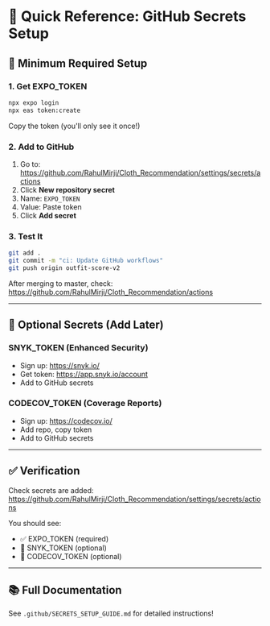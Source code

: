 # 🚀 Quick Reference: GitHub Secrets Setup

## 🎯 Minimum Required Setup

### 1. Get EXPO_TOKEN

```bash
npx expo login
npx eas token:create
```

Copy the token (you'll only see it once!)

### 2. Add to GitHub

1. Go to: https://github.com/RahulMirji/Cloth_Recommendation/settings/secrets/actions
2. Click **New repository secret**
3. Name: `EXPO_TOKEN`
4. Value: Paste token
5. Click **Add secret**

### 3. Test It

```bash
git add .
git commit -m "ci: Update GitHub workflows"
git push origin outfit-score-v2
```

After merging to master, check: https://github.com/RahulMirji/Cloth_Recommendation/actions

---

## 🔷 Optional Secrets (Add Later)

### SNYK_TOKEN (Enhanced Security)

- Sign up: https://snyk.io/
- Get token: https://app.snyk.io/account
- Add to GitHub secrets

### CODECOV_TOKEN (Coverage Reports)

- Sign up: https://codecov.io/
- Add repo, copy token
- Add to GitHub secrets

---

## ✅ Verification

Check secrets are added:
https://github.com/RahulMirji/Cloth_Recommendation/settings/secrets/actions

You should see:

- ✅ EXPO_TOKEN (required)
- 🔷 SNYK_TOKEN (optional)
- 🔷 CODECOV_TOKEN (optional)

---

## 📚 Full Documentation

See `.github/SECRETS_SETUP_GUIDE.md` for detailed instructions!
